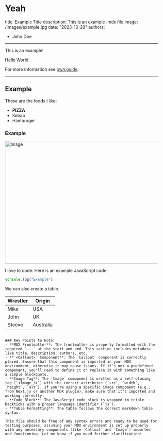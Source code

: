 # Yeah


title: Example Title
description: This is an example .mdx file
image: /images/example.jpg
date: "2023-10-20"
authors:
  - John Doe
---

<Callout>
  This is an example!
</Callout>

Hello World!

For more information see [pwn.guide](https://pwn.guide).

---

## Example

These are the foods I like:

- **PIZZA**
- Kebab
- Hamburger

### Example

<Image
  src="/images/example.jpg"
  width="690"
  height="404"
  alt="Image"
/>

I love to code. Here is an example JavaScript code:

```js
console.log("Example")
```

We can also create a table.

| Wrestler                | Origin       |
| ----------------------- | ------------ |
| Mike                    | USA          |
| John                    | UK           |
| Steeve                  | Australia    |
```

### Key Points to Note:
- **MDX Frontmatter**: The frontmatter is properly formatted with the required `---` at the start and end. This section includes metadata like title, description, authors, etc.
- **`<Callout>` Component**: The `Callout` component is correctly placed. Ensure that this component is imported in your MDX environment, otherwise it may cause issues. If it's not a predefined component, you'll need to define it or replace it with something like a simple blockquote.
- **Image Tag**: The `Image` component is written as a self-closing tag (`<Image />`) with the correct attributes (`src`, `width`, `height`, `alt`). If you're using a specific image component (e.g., from Next.js or another MDX plugin), make sure that it’s imported and working correctly.
- **Code Block**: The JavaScript code block is wrapped in triple backticks with a proper language identifier (`js`).
- **Table Formatting**: The table follows the correct markdown table syntax.

This file should be free of any syntax errors and ready to be used for testing purposes, assuming your MDX environment is set up properly with any necessary components (like `Callout` and `Image`) imported and functioning. Let me know if you need further clarification!